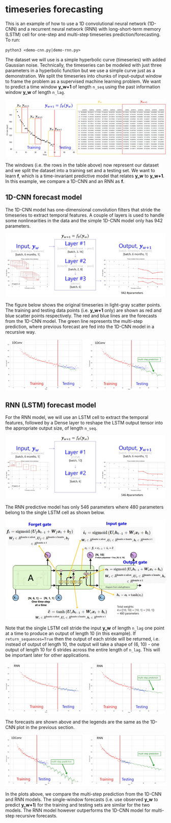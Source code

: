 # timeseries forecasting

This is an example of how to use a 1D convolutional neural network (1D-CNN) and a recurrent neural network (RNN) with long-short-term memory (LSTM) cell for one-step and multi-step timeseries prediction/forecasting. To run:

`python3 <demo-cnn.py|demo-rnn.py>`

The dataset we will use is a simple hyperbolic curve (timeseries) with added Gaussian noise. Technically, the timeseries can be modeled with just three parameters in a hyperbolic function but we use a simple curve just as a demonstration. We split the timeseries into chunks of input-output window to frame the problem as a supervised machine learning problem. We want to predict a time window **y_w+1** of length `n_seq` using the past information window **y_w** of length `n_lag`. 

![dataset](/readme/dataset.jpg)

The windows (i.e. the rows in the table above) now represent our dataset and we split the dataset into a training set and a testing set. We want to learn **f**, which is a time-invariant predictive model that relates **y_w** to **y_w+1**. In this example, we compare a 1D-CNN and an RNN as **f**. 

## 1D-CNN forecast model

The 1D-CNN model has one-dimensional convolution filters that stride the timeseries to extract temporal features. A couple of layers is used to handle some nonlinearities in the data and the simple 1D-CNN model only has 942 parameters. 

![cnn1d_arch](/readme/cnn1d_arch.jpg)

The figure below shows the original timeseries in light-gray scatter points. The training and testing data points (i.e. **y_w+1** only) are shown as red and blue scatter points respectively. The red and blue lines are the forecasts from the 1D-CNN model. The green line represents the multi-step prediction, where previous forecast are fed into the 1D-CNN model in a recursive way. 

![cnn1d_forecasts](/readme/cnn1d_forecasts.jpg)

## RNN (LSTM) forecast model

For the RNN model, we will use an LSTM cell to extract the temporal features, followed by a Dense layer to reshape the LSTM output tensor into the appropriate output size, of length `n_seq`. 

![rnn_arch](/readme/rnn_arch.jpg)

The RNN predictive model has only 546 parameters where 480 parameters belong to the single LSTM cell as shown below. 

![params_nodim](/readme/params_nodim.jpg)

Note that the single LSTM cell stride the input **y_w** of length `n_lag` one point at a time to produce an output of length 10 (in this example). If `return_sequences=True` then the output of each stride will be returned, i.e. instead of output of length 10, the output will take a shape of (6, 10) - one output of length 10 for 6 strides across the entire length of `n_lag`. This will be important later for other applications. 

![rnn_forecasts](/readme/rnn_forecasts.jpg)

The forecasts are shown above and the legends are the same as the 1D-CNN plot in the previous section. 

![comp_cnn1d_rnn](/readme/comp_cnn1d_rnn.jpg)

In the plots above, we compare the multi-step prediction from the 1D-CNN and RNN models. The single-window forecasts (i.e. use observed **y_w** to predict **y_w+1**) for the training and testing sets are similar for the two models. The RNN model however outperforms the 1D-CNN model for multi-step recursive forecasts.  
